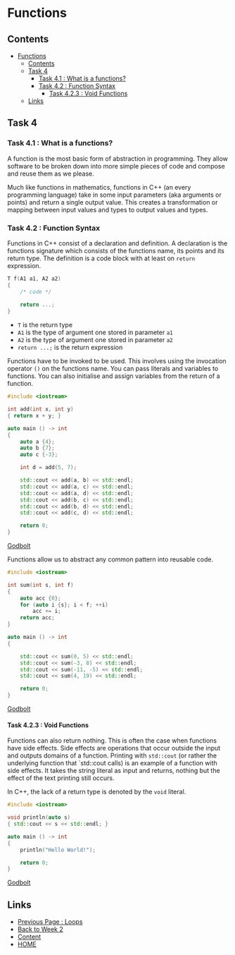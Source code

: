 # Functions

## Contents

- [Functions](#functions)
  - [Contents](#contents)
  - [Task 4](#task-4)
    - [Task 4.1 : What is a functions?](#task-41--what-is-a-functions)
    - [Task 4.2 : Function Syntax](#task-42--function-syntax)
      - [Task 4.2.3 : Void Functions](#task-423--void-functions)
  - [Links](#links)

## Task 4

### Task 4.1 : What is a functions?

A function is the most basic form of abstraction in programming. They allow software to be broken down into more simple pieces of code and compose and reuse them as we please.

Much like functions in mathematics, functions in C++ (an every programming language) take in some input parameters (aka arguments or points) and return a single output value. This creates a transformation or mapping between input values and types to output values and types.

### Task 4.2 : Function Syntax

Functions in C++ consist of a declaration and definition. A declaration is the functions signature which consists of the functions name, its points and its return type. The definition is a code block with at least on `return` expression.

```cxx
T f(A1 a1, A2 a2)
{ 
    /* code */ 
    
    return ...;
}
```

- `T` is the return type
- `A1` is the type of argument one stored in parameter `a1`
- `A2` is the type of argument one stored in parameter `a2`
- `return ...;` is the return expression

Functions have to be invoked to be used. This involves using the invocation operator `()` on the functions name. You can pass literals and variables to functions. You can also initialise and assign variables from the return of a function.

```cxx
#include <iostream>

int add(int x, int y)
{ return x + y; }

auto main () -> int
{
    auto a {4};
    auto b {7};
    auto c {-3};

    int d = add(5, 7);

    std::cout << add(a, b) << std::endl;
    std::cout << add(a, c) << std::endl;
    std::cout << add(a, d) << std::endl;
    std::cout << add(b, c) << std::endl;
    std::cout << add(b, d) << std::endl;
    std::cout << add(c, d) << std::endl;

    return 0;
}
```

[Godbolt](https://www.godbolt.org/z/Gx4P9jTej)

Functions allow us to abstract any common pattern into reusable code.

```cxx
#include <iostream>

int sum(int s, int f)
{
    auto acc {0};
    for (auto i {s}; i < f; ++i)
        acc += i;
    return acc;
}

auto main () -> int
{

    std::cout << sum(0, 5) << std::endl;
    std::cout << sum(-3, 8) << std::endl;
    std::cout << sum(-11, -5) << std::endl;
    std::cout << sum(4, 19) << std::endl;

    return 0;
}
```

[Godbolt](https://www.godbolt.org/z/radjo93bx)

#### Task 4.2.3 : Void Functions

Functions can also return nothing. This is often the case when functions have side effects. Side effects are operations that occur outside the input and outputs domains of a function. Printing with `std::cout` (or rather the underlying function that `std::cout calls) is an example of a function with side effects. It takes the string literal as input and returns, nothing but the effect of the text printing still occurs.

In C++, the lack of a return type is denoted by the `void` literal.

```cxx
#include <iostream>

void println(auto s)
{ std::cout << s << std::endl; }

auto main () -> int
{
    println("Hello World!");

    return 0;
}
```

[Godbolt](https://www.godbolt.org/z/jeb77d165)

## Links

- [Previous Page : Loops](/content/week2/tasks/loops.md)
- [Back to Week 2](/content/week2/README.md)
- [Content](/content/README.md)
- [HOME](/README.md)
